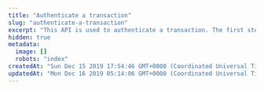 ```yaml
---
title: "Authenticate a transaction"
slug: "authenticate-a-transaction"
excerpt: "This API is used to authenticate a transaction. The first step is to call this API with sca.type = \"enrollment\" to check whether the transaction is frictionless or needs further challenge. After a successful challenge, this API should be called with sca.type = \"validation\" which will return 3DS2/SCA fields."
hidden: true
metadata: 
  image: []
  robots: "index"
createdAt: "Sun Dec 15 2019 17:54:46 GMT+0000 (Coordinated Universal Time)"
updatedAt: "Mon Dec 16 2019 05:14:06 GMT+0000 (Coordinated Universal Time)"
---
```

